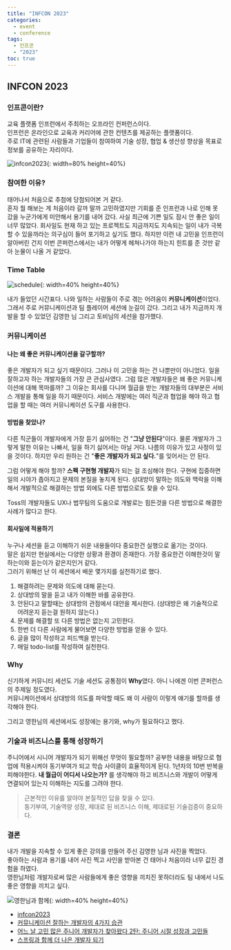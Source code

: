 ```yaml
---
title: "INFCON 2023"
categories:
  - event
  - conference
tags:
  - 인프콘
  - "2023"
toc: true
---
```


## INFCON 2023

### 인프콘이란?

교육 플랫폼 인프런에서 주최하는 오프라인 컨퍼런스이다.  
인프런은 온라인으로 교육과 커리어에 관한 컨텐츠를 제공하는 플랫폼이다.  
주로 IT에 관련된 사람들과 기업들이 참여하여 기술 성장, 협업 & 생산성 향상을 목표로 정보를 공유하는 자리이다.

![infcon2023](../../assets/images/event/infcon2023.png){: width=80% height=40%}

### 참여한 이유?

태어나서 처음으로 추첨에 당첨되어본 거 같다.  
혼자 뭘 해보는 게 처음이라 갈까 말까 고민하였지만 기회를 준 인프런과 나로 인해 못 갔을 누군가에게 미안해서 용기를 내어 갔다.
사실 최근에 기쁜 일도 잠시 안 좋은 일이 너무 많았다. 회사일도 현재 하고 있는 프로젝트도 지금까지도 지속되는 일이 내가 극복할 수 있을까라는 의구심이 들어
포기하고 싶기도 했다.
하지만 이런 내 고민을 인프런이 알아버린 건지 이번 콘퍼런스에서는 내가 어떻게 헤쳐나가야 하는지 힌트를 준 것만 같아 눈물이 나올 거 같았다.

### Time Table

![schedule](../../assets/images/event/schedule.png){: width=40% height=40%}

내가 들었던 시간표다. 나와 일하는 사람들이 주로 겪는 어려움이 **커뮤니케이션**이었다.
그래서 주로 커뮤니케이션과 팀 플레이어 세션에 눈길이 갔다. 그리고 내가 지금까지 개발을 할 수 있었던 김영한 님 그리고 토비님의 세션을 참가했다.

### 커뮤니케이션

#### 나는 왜 좋은 커뮤니케이션을 갈구할까?

좋은 개발자가 되고 싶기 때문이다. 그러나 이 고민을 하는 건 나뿐만이 아니었다. 일을 잘하고자 하는 개발자들의 가장 큰 관심사였다.
그럼 많은 개발자들은 왜 좋은 커뮤니케이션에 대해 목마를까? 그 이유는 회사를 다니며 월급을 받는 개발자들의 대부분은
서비스 개발을 통해 일을 하기 때문이다. 서비스 개발에는 여러 직군과 협업을 해야 하고 협업을 할 때는 여러 커뮤니케이션 도구를 사용한다.

#### 방법을 찾았나?

다른 직군들이 개발자에게 가장 듣기 싫어하는 건 "**그냥 안된다**"이다.
물론 개발자가 그렇게 말한 이유는 나빠서, 일을 하기 싫어서는 아닐 거다. 나름의 이유가 있고 사정이 있을 것이다. 하지만 우리 원하는 건 
"**좋은 개발자가 되고 싶다.**"를 잊어서는 안 된다.

그럼 어떻게 해야 할까? **스펙 구현형 개발자**가 되는 걸 조심해야 한다. 구현에 집중하면 일의 시야가 좁아지고 문제의 본질을 놓치게 된다.
상대방이 말하는 의도와 맥락을 이해해서 개발적으로 해결하는 방법 외에도 다른 방법으로도 찾을 수 있다.

Toss의 개발자들도 UX나 법무팀의 도움으로 개발로는 힘든것을 다른 방법으로 해결한 사례가 많다고 한다.

#### 회사일에 적용하기

누구나 세션을 듣고 이해하기 쉬운 내용들이다 중요한건 실행으로 옮기는 것이다.  
말은 쉽지만 현실에서는 다양한 상황과 환경이 존재한다. 가장 중요한건 이해한것이 말하는이와 듣는이가 같은지인거 같다.  
그러기 위해선 난 이 세션에서 배운 몇가지를 실천하기로 했다.

1. 해결하려는 문제와 의도에 대해 묻는다.
2. 상대방의 말을 듣고 내가 이해한 바를 공유한다.
3. 안된다고 말할때는 상대방의 관점에서 대안을 제시한다. (상대방은 왜 기술적으로 어려운지 듣는걸 원하지 않는다.)
4. 문제를 해결할 또 다른 방법은 없는지 고민한다.
5. 한번 더 다른 사람에게 물어보면 다양한 방법을 얻을 수 있다.
6. 글을 많이 작성하고 피드백을 받는다.
7. 매일 todo-list를 작성하여 실천한다.

### Why

신기하게 커뮤니티 세션도 기술 세션도 공통점이 **Why**였다. 아니 나에겐 이번 콘퍼런스의 주제일 정도였다.  
커뮤니케이션에서 상대방의 의도를 파악할 때도 왜 이 사람이 이렇게 얘기를 할까를 생각해야 한다.  

그리고 영한님의 세션에서도 성장에는 용기와, why가 필요하다고 했다.

### 기술과 비즈니스를 통해 성장하기

주니어에서 시니어 개발자가 되기 위해선 무엇이 필요할까? 공부한 내용을 바탕으로 협업에 적용시켜야 동기부여가 되고 학습 사이클이 효율적이게 된다. 
1년차의 10번 반복을 피해야한다. **내 월급이 어디서 나오는가?** 를 생각해야 하고 비즈니스와 개발이 어떻게 연결되어 있는지 이해하는 지도를 그려야 한다.  

> 근본적인 이유를 알아야 본질적인 답을 찾을 수 있다.  
> 동기부여, 기술역량 성장, 제대로 된 비즈니스 이해, 제대로된 기술검증이 중요하다.

### 결론

내가 개발을 지속할 수 있게 좋은 강의를 만들어 주신 김영한 님과 사진을 찍었다.  
좋아하는 사람과 용기를 내어 사진 찍고 사인을 받아본 건 태어나 처음이라 너무 값진 경험을 하였다.  
영한님처럼 개발자로써 많은 사람들에게 좋은 영향을 끼치진 못하더라도 팀 내에서 나도 좋은 영향을 끼치고 싶다.

![영한님과 함께](../../assets/images/event/god.jpeg){: width=40% height=40%}

- [infcon2023](https://inflearn.com/conf/infcon-2023)
- [커뮤니케이션 잘하는 개발자의 4가지 습관](https://www.inflearn.com/conf/infcon-2023/session-detail?id=756)
- [어느 날 고민 많은 주니어 개발자가 찾아왔다 2탄: 주니어 시절 성장과 고민들](https://www.inflearn.com/conf/infcon-2023/session-detail?id=745)
- [스프링과 함께 더 나은 개발자 되기](https://www.inflearn.com/conf/infcon-2023/session-detail?id=769)